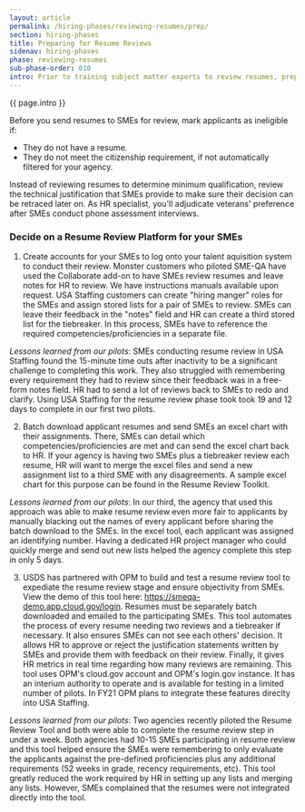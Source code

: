 ```yaml
---
layout: article
permalink: /hiring-phases/reviewing-resumes/prep/
section: hiring-phases
title: Preparing for Resume Reviews
sidenav: hiring-phases
phase: reviewing-resumes
sub-phase-order: 010
intro: Prior to training subject matter experts to review resumes, prepare the applications that they'll review, select the tools you will use to have the SMEs conduct review review, and decide if you will have 2 SMEs review each resume plus a tiebreaker or pursue a different approach. 
---
```


<p class="usa-intro">
  {{ page.intro }}
</p>

Before you send resumes to SMEs for review, mark applicants as ineligible if:

- They do not have a resume.
- They do not meet the citizenship requirement, if not automatically filtered for your agency.

Instead of reviewing resumes to determine minimum qualification, review the technical justification that SMEs provide to make sure their decision can be retraced later on. As HR specialist, you'll adjudicate veterans' preference after SMEs conduct phone assessment interviews.

### Decide on a Resume Review Platform for your SMEs

1. Create accounts for your SMEs to log onto your talent aquisition system to conduct their review. Monster customers who piloted SME-QA have used the Collaborate add-on to have SMEs review resumes and leave notes for HR to review. We have instructions manuals available upon request. USA Staffing customers can create "hiring manger" roles for the SMEs and assign stored lists for a pair of SMEs to review.  SMEs can leave their feedback in the "notes" field and HR can create a third stored list for the tiebreaker. In this process, SMEs have to reference the required competencies/proficiencies in a separate file. 

*Lessons learned from our pilots*: SMEs conducting resume review in USA Staffing found the 15-minute time outs after inactivity to be a significant challenge to completing this work.  They also struggled with remembering every requirement they had to review since their feedback was in a free-form notes field. HR had to send a lot of reviews back to SMEs to redo and clarify. Using USA Staffing for the resume review phase took took 19 and 12 days to complete in our first two pilots.

2.  Batch download applicant resumes and send SMEs an excel chart with their assignments. There, SMEs can detail which competencies/proficiencies are met and can send the excel chart back to HR. If your agency is having two SMEs plus a tiebreaker review each resume, HR will want to merge the excel files and send a new assignment list to a third SME with any disagreements.  A sample excel chart for this purpose can be found in the Resume Review Toolkit.

*Lessons learned from our pilots*:  In our third, the agency that used this approach was able to make resume review even more fair to applicants by manually blacking out the names of every applicant before sharing the batch download to the SMEs. In the excel tool, each applicant was assigned an identifying number. Having a dedicated HR project manager who could quickly merge and send out new lists helped the agency complete this step in only 5 days.

3. USDS has partnered with OPM to build and test a resume review tool to expediate the resume review stage and ensure objectivity from SMEs. View the demo of this tool here: https://smeqa-demo.app.cloud.gov/login. Resumes must be separately batch downloaded and emailed to the participating SMEs. This tool automates the process of every resume needing two reviews and a tiebreaker if necessary. It also ensures SMEs can not see each others' decision. It allows HR to approve or reject the justification statements written by SMEs and provide them with feedback on their review. Finally, it gives HR metrics in real time regarding how many reviews are remaining.  This tool uses OPM's cloud.gov account and OPM's login.gov instance. It has an interium authority to operate and is available for testing in a limited number of pilots. In FY21 OPM plans to integrate these features direclty into USA Staffing.

*Lessons learned from our pilots*: Two agencies recently piloted the Resume Review Tool and both were able to complete the resume review step in under a week.  Both agencies had 10-15 SMEs participating in resume review and this tool helped ensure the SMEs were remembering to only evaluate the applicants against the pre-defined proficiencies plus any additional requirements (52 weeks in grade, recency requirements, etc). This tool greatly reduced the work required by HR in setting up any lists and merging any lists. However, SMEs complained that the resumes were not integrated directly into the tool. 




